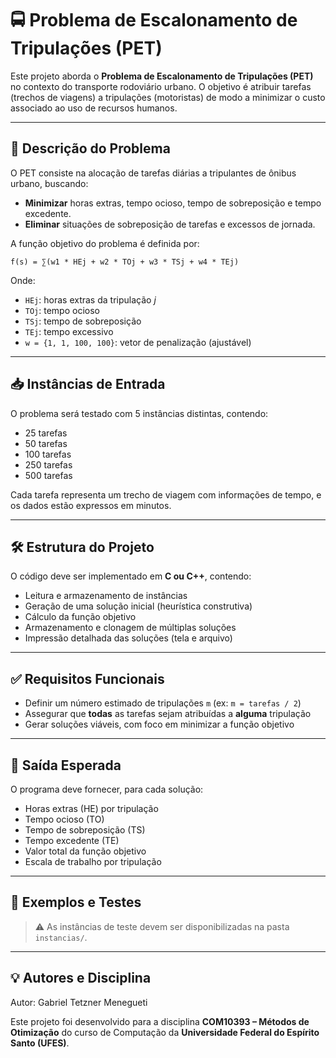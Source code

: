 # 🚍 Problema de Escalonamento de Tripulações (PET)

Este projeto aborda o **Problema de Escalonamento de Tripulações (PET)** no contexto do transporte rodoviário urbano. O objetivo é atribuir tarefas (trechos de viagens) a tripulações (motoristas) de modo a minimizar o custo associado ao uso de recursos humanos.

---

## 🧠 Descrição do Problema

O PET consiste na alocação de tarefas diárias a tripulantes de ônibus urbano, buscando:

- **Minimizar** horas extras, tempo ocioso, tempo de sobreposição e tempo excedente.
- **Eliminar** situações de sobreposição de tarefas e excessos de jornada.

A função objetivo do problema é definida por:

```
f(s) = ∑(w1 * HEj + w2 * TOj + w3 * TSj + w4 * TEj)
```

Onde:
- `HEj`: horas extras da tripulação *j*
- `TOj`: tempo ocioso
- `TSj`: tempo de sobreposição
- `TEj`: tempo excessivo
- `w = {1, 1, 100, 100}`: vetor de penalização (ajustável)

---

## 📥 Instâncias de Entrada

O problema será testado com 5 instâncias distintas, contendo:
- 25 tarefas
- 50 tarefas
- 100 tarefas
- 250 tarefas
- 500 tarefas

Cada tarefa representa um trecho de viagem com informações de tempo, e os dados estão expressos em minutos.

---

## 🛠️ Estrutura do Projeto

O código deve ser implementado em **C ou C++**, contendo:

- Leitura e armazenamento de instâncias
- Geração de uma solução inicial (heurística construtiva)
- Cálculo da função objetivo
- Armazenamento e clonagem de múltiplas soluções
- Impressão detalhada das soluções (tela e arquivo)

---

## ✅ Requisitos Funcionais

- Definir um número estimado de tripulações `m` (ex: `m = tarefas / 2`)
- Assegurar que **todas** as tarefas sejam atribuídas a **alguma** tripulação
- Gerar soluções viáveis, com foco em minimizar a função objetivo

---

## 📄 Saída Esperada

O programa deve fornecer, para cada solução:
- Horas extras (HE) por tripulação
- Tempo ocioso (TO)
- Tempo de sobreposição (TS)
- Tempo excedente (TE)
- Valor total da função objetivo
- Escala de trabalho por tripulação

---

## 🧪 Exemplos e Testes

> ⚠️ As instâncias de teste devem ser disponibilizadas na pasta `instancias/`.

---

## 💡 Autores e Disciplina

Autor: Gabriel Tetzner Menegueti

Este projeto foi desenvolvido para a disciplina **COM10393 – Métodos de Otimização** do curso de Computação da **Universidade Federal do Espírito Santo (UFES)**.
